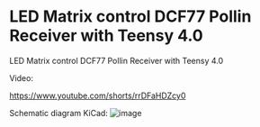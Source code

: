 # LED Matrix control DCF77 Pollin Receiver with Teensy 4.0
LED Matrix control DCF77 Pollin Receiver with Teensy 4.0

Video:

https://www.youtube.com/shorts/rrDFaHDZcy0


Schematic diagram KiCad:
![image](https://user-images.githubusercontent.com/96622339/199926431-eb282484-e254-4f76-a67b-c7f142bb9459.png)


